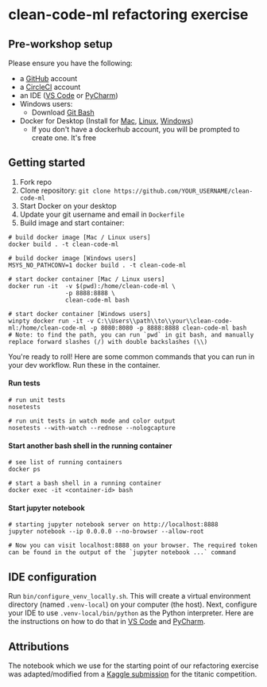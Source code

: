 # clean-code-ml refactoring exercise

## Pre-workshop setup

Please ensure you have the following:
- a [GitHub](https://github.com/) account
- a [CircleCI](https://circleci.com) account
- an IDE ([VS Code](https://code.visualstudio.com/Download) or [PyCharm](https://www.jetbrains.com/pycharm/download/))
- Windows users:
    - Download [Git Bash](https://gitforwindows.org/)
- Docker for Desktop (Install for [Mac](https://docs.docker.com/docker-for-mac/install/), [Linux](https://docs.docker.com/install/linux/docker-ce/ubuntu/), [Windows](https://docs.docker.com/docker-for-windows/install/))
    - If you don't have a dockerhub account, you will be prompted to create one. It's free

## Getting started

1. Fork repo
1. Clone repository: `git clone https://github.com/YOUR_USERNAME/clean-code-ml`
1. Start Docker on your desktop
1. Update your git username and email in `Dockerfile`
1. Build image and start container:

```shell
# build docker image [Mac / Linux users]
docker build . -t clean-code-ml

# build docker image [Windows users]
MSYS_NO_PATHCONV=1 docker build . -t clean-code-ml

# start docker container [Mac / Linux users]
docker run -it  -v $(pwd):/home/clean-code-ml \
                -p 8888:8888 \
                clean-code-ml bash

# start docker container [Windows users]
winpty docker run -it -v C:\\Users\\path\\to\\your\\clean-code-ml:/home/clean-code-ml -p 8080:8080 -p 8888:8888 clean-code-ml bash
# Note: to find the path, you can run `pwd` in git bash, and manually replace forward slashes (/) with double backslashes (\\)
```

You're ready to roll! Here are some common commands that you can run in your dev workflow. Run these in the container.

#### Run tests

```shell
# run unit tests
nosetests

# run unit tests in watch mode and color output
nosetests --with-watch --rednose --nologcapture
```

#### Start another bash shell in the running container
```shell
# see list of running containers
docker ps

# start a bash shell in a running container
docker exec -it <container-id> bash
```

#### Start jupyter notebook

```shell
# starting jupyter notebook server on http://localhost:8888
jupyter notebook --ip 0.0.0.0 --no-browser --allow-root

# Now you can visit localhost:8888 on your browser. The required token can be found in the output of the `jupyter notebook ...` command
```

## IDE configuration

Run `bin/configure_venv_locally.sh`. This will create a virtual environment directory (named `.venv-local`) on your computer (the host). Next, configure your IDE to use `.venv-local/bin/python` as the Python interpreter. Here are the instructions on how to do that in [VS Code](https://code.visualstudio.com/docs/python/environments) and [PyCharm](https://www.jetbrains.com/help/pycharm/configuring-python-interpreter.html).


## Attributions

The notebook which we use for the starting point of our refactoring exercise was adapted/modified from a [Kaggle submission](https://www.kaggle.com/bhaveshsk/getting-started-with-titanic-dataset/data) for the titanic competition. 